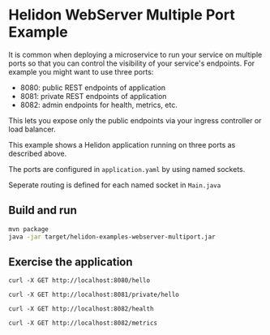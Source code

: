 # Helidon WebServer Multiple Port Example

It is common when deploying a microservice to run your service on
multiple ports so that you can control the visibility of your
service's endpoints. For example you might want to use three ports:

- 8080: public REST endpoints of application
- 8081: private REST endpoints of application
- 8082: admin endpoints for health, metrics, etc.

This lets you expose only the public endpoints via your 
ingress controller or load balancer.

This example shows a Helidon application running on three ports
as described above.

The ports are configured in `application.yaml` by using named sockets.

Seperate routing is defined for each named socket in `Main.java`

## Build and run

```bash
mvn package
java -jar target/helidon-examples-webserver-multiport.jar
```
## Exercise the application

```
curl -X GET http://localhost:8080/hello

curl -X GET http://localhost:8081/private/hello

curl -X GET http://localhost:8082/health

curl -X GET http://localhost:8082/metrics
```
